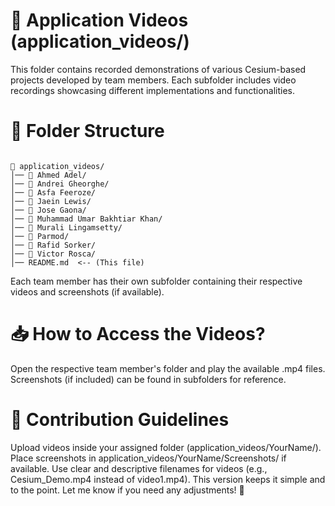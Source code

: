 # 📂 Application Videos (application_videos/)

This folder contains recorded demonstrations of various Cesium-based projects developed by team members. Each subfolder includes video recordings showcasing different implementations and functionalities.

# 📜 Folder Structure
 ```

📂 application_videos/
│── 📂 Ahmed Adel/
│── 📂 Andrei Gheorghe/
│── 📂 Asfa Feeroze/
│── 📂 Jaein Lewis/
│── 📂 Jose Gaona/
│── 📂 Muhammad Umar Bakhtiar Khan/
│── 📂 Murali Lingamsetty/
│── 📂 Parmod/
│── 📂 Rafid Sorker/
│── 📂 Victor Rosca/
│── README.md  <-- (This file)

 ```

Each team member has their own subfolder containing their respective videos and screenshots (if available).

# 📥 How to Access the Videos?
Open the respective team member's folder and play the available .mp4 files.
Screenshots (if included) can be found in subfolders for reference.

# 📌 Contribution Guidelines
Upload videos inside your assigned folder (application_videos/YourName/).
Place screenshots in application_videos/YourName/Screenshots/ if available.
Use clear and descriptive filenames for videos (e.g., Cesium_Demo.mp4 instead of video1.mp4).
This version keeps it simple and to the point. Let me know if you need any adjustments! 🚀